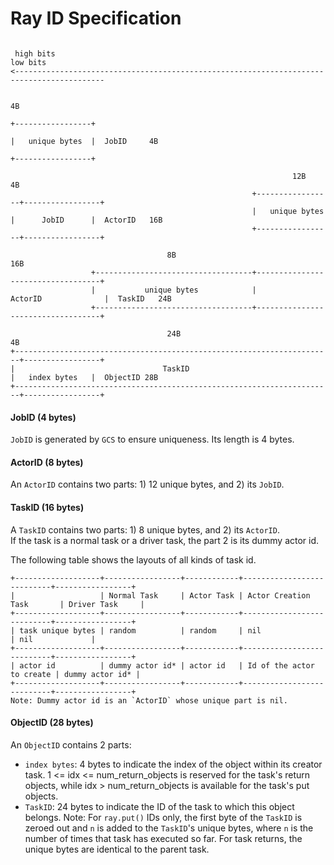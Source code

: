 Ray ID Specification
============================================
```

 high bits                                                                           low bits
<------------------------------------------------------------------------------------------

                                                                                 4B
                                                                        +-----------------+
                                                                        |   unique bytes  |  JobID     4B
                                                                        +-----------------+

                                                               12B                4B
                                                      +-----------------+-----------------+
                                                      |   unique bytes  |      JobID      |  ActorID   16B
                                                      +-----------------+-----------------+

                                   8B                                   16B
                  +-----------------------------------+-----------------------------------+
                  |           unique bytes            |              ActorID              |  TaskID   24B
                  +-----------------------------------+-----------------------------------+

                                   24B                                          4B        
+-----------------------------------------------------------------------+-----------------+
|                                 TaskID                                |   index bytes   |  ObjectID 28B
+-----------------------------------------------------------------------+-----------------+

```
#### JobID (4 bytes)
`JobID` is generated by `GCS` to ensure uniqueness. Its length is 4 bytes.

#### ActorID (8 bytes)
An `ActorID` contains two parts: 1) 12 unique bytes, and 2) its `JobID`.

#### TaskID (16 bytes)
A `TaskID` contains two parts: 1) 8 unique bytes, and 2) its `ActorID`.  
If the task is a normal task or a driver task, the part 2 is its dummy actor id.

The following table shows the layouts of all kinds of task id.
```
+-------------------+-----------------+------------+---------------------------+-----------------+
|                   | Normal Task     | Actor Task | Actor Creation Task       | Driver Task     |
+-------------------+-----------------+------------+---------------------------+-----------------+
| task unique bytes | random          | random     | nil                       | nil             |
+-------------------+-----------------+------------+---------------------------+-----------------+
| actor id          | dummy actor id* | actor id   | Id of the actor to create | dummy actor id* |
+-------------------+-----------------+------------+---------------------------+-----------------+
Note: Dummy actor id is an `ActorID` whose unique part is nil.
```

#### ObjectID (28 bytes)
An `ObjectID` contains 2 parts:
- `index bytes`: 4 bytes to indicate the index of the object within its creator task.
  1 <= idx <= num_return_objects is reserved for the task's return objects, while
  idx > num_return_objects is available for the task's put objects.
- `TaskID`: 24 bytes to indicate the ID of the task to which this object belongs.
  Note: For `ray.put()` IDs only, the first byte of the `TaskID` is zeroed out
  and `n` is added to the `TaskID`'s unique bytes, where `n` is the number of
  times that task has executed so far. For task returns, the unique bytes are
  identical to the parent task.

